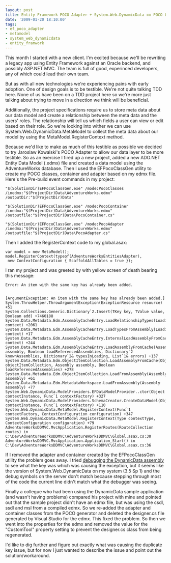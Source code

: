 ```yaml
---
layout: post
title: Entity Framework POCO Adapter + System.Web.DynamicData == POCO Loco
date: '2009-01-20 18:10:00'
tags:
- ef_poco_adapter
- metamodel
- system_web_dynamicdata
- entity_framwork
---
```


This month I started with a new client. I'm excited because we'll be rewriting a legacy app using Entity Framework against an Oracle backend, and possibly ASP.NET MVC. The team is full of good, experinced developers, any of which could lead their own team. 

But as with all new technologies we're experiencing pains with early adoption. One of design goals is to be testible. We're not quite talking TDD here. None of us have been on a TDD project here so we're more just talking about trying to move in a direction we think will be beneficial. 

Additionally, the project specifications require us to store meta data about our data model and create a relationship between the meta data and the users' roles. The relationship will tell us which fields a user can view or edit based on their role. So we're looking into wither we can use System.Web.DynamicData.MetaModel to collect the meta data about our model by using the MetaModel.RegisterContext method. 

Because we'd like to make as much of this testible as possible we decided to try Jaroslaw Kowalski's POCO Adapter to allow our data layer to be more testible. So as an exercise I fired up a new project, added a new ADO.NET Entity Data Model (.edmx) file and created a data model using the AdventureWorks database. Then I used the EFPocoClassGen utility to create my POCO classes, container and adapter based on my edmx file. Here's the Pre-build event commands in my project:

    "$(SolutionDir)EFPocoClassGen.exe" /mode:PocoClasses /inedmx:"$(ProjectDir)Data\AdventureWorks.edmx" /outputDir:"$(ProjectDir)Data"

    "$(SolutionDir)EFPocoClassGen.exe" /mode:PocoContainer /inedmx:"$(ProjectDir)Data\AdventureWorks.edmx" /outputfile:"$(ProjectDir)Data\PocoContainer.cs"

    "$(SolutionDir)EFPocoClassGen.exe" /mode:PocoAdapter /inedmx:"$(ProjectDir)Data\AdventureWorks.edmx" /outputfile:"$(ProjectDir)Data\PocoAdapter.cs"

Then I added the RegisterContext code to my global.asax:

    var model = new MetaModel();
    model.RegisterContext(typeof(AdventureWorksEntitiesAdapter),
     new ContextConfiguration { ScaffoldAllTables = true });

I ran my project and was greeted by with yellow screen of death bearing this message:

    Error: An item with the same key has already been added.


    [ArgumentException: An item with the same key has already been added.]  
    System.ThrowHelper.ThrowArgumentException(ExceptionResource resource) +51  
    System.Collections.Generic.Dictionary`2.Insert(TKey key, TValue value, Boolean add) +7460188  
    System.Data.Metadata.Edm.AssemblyCacheEntry.LoadRelationshipTypes(LoadingContext context) +2061  
    System.Data.Metadata.Edm.AssemblyCacheEntry.LoadTypesFromAssembly(LoadingContext context) +17  
    System.Data.Metadata.Edm.AssemblyCacheEntry.InternalLoadAssemblyFromCache(LoadingContext context) +244  
    System.Data.Metadata.Edm.AssemblyCacheEntry.LoadAssemblyFromCache(Assembly assembly, Boolean loadReferencedAssemblies, Dictionary`2 knownAssemblies, Dictionary`2& typesInLoading, List`1& errors) +137  
    System.Data.Metadata.Edm.ObjectItemCollection.LoadAssemblyFromCache(ObjectItemCollection objectItemCollection, Assembly assembly, Boolean loadReferencedAssemblies) +278  
    System.Data.Metadata.Edm.ObjectItemCollection.LoadFromAssembly(Assembly assembly) +61  
    System.Data.Metadata.Edm.MetadataWorkspace.LoadFromAssembly(Assembly assembly) +77  
    System.Web.DynamicData.ModelProviders.EFDataModelProvider..ctor(Object contextInstance, Func`1 contextFactory) +327  
    System.Web.DynamicData.ModelProviders.SchemaCreator.CreateDataModel(Object contextInstance, Func`1 contextFactory) +110  
    System.Web.DynamicData.MetaModel.RegisterContext(Func`1 contextFactory, ContextConfiguration configuration) +347  
    System.Web.DynamicData.MetaModel.RegisterContext(Type contextType, ContextConfiguration configuration) +79  
    AdventureWorksDDMVC.MvcApplication.RegisterRoutes(RouteCollection routes) in C:\Dev\AdventureWorksDDMVC\AdventureWorksDDMVC\Global.asax.cs:30  
    AdventureWorksDDMVC.MvcApplication.Application_Start() in C:\Dev\AdventureWorksDDMVC\AdventureWorksDDMVC\Global.asax.cs:36
    

If I removed the adapter and container created by the EFPocoClassGen utility the problem goes away. I tried [debugging the DynamicData assembly](http://blogs.msdn.com/sburke/archive/2008/01/16/configuring-visual-studio-to-debug-net-framework-source-code.aspx) to see what the key was which was causing the exception, but it seems like the version of System.Web.DynamicData on my system (3.5 Sp 1) and the debug symbols on the server don't match because stepping through most of the code the current line didn't match what the debugger was seeing.

Finally a collegue who had been using the DynamicData sample application (and wasn't having problems) compared his project with mine and pointed out that the sample project didn't have an edmx file, but was using the csdl, ssdl and msl from a compiled edmx. So we re-added the adapter and container classes from the POCO generator and deleted the designer.cs file generated by Visual Studio for the edmx. This fixed the problem. So then we went into the properties for the edmx and removed the value for the "CustomTool" property setting to prevent the designer.cs class from being regenerated.

I'd like to dig further and figure out exactly what was causing the duplicate key issue, but for now I just wanted to describe the issue and point out the solution/workaround.
